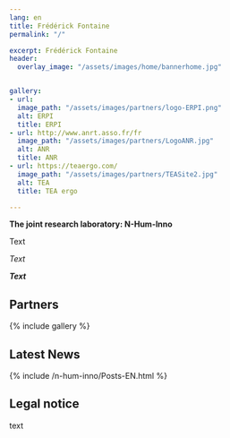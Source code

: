 ```yaml
---
lang: en
title: Frédérick Fontaine
permalink: "/"

excerpt: Frédérick Fontaine
header:
  overlay_image: "/assets/images/home/bannerhome.jpg"


gallery:
- url: 
  image_path: "/assets/images/partners/logo-ERPI.png"
  alt: ERPI
  title: ERPI
- url: http://www.anrt.asso.fr/fr
  image_path: "/assets/images/partners/LogoANR.jpg"
  alt: ANR
  title: ANR
- url: https://teaergo.com/
  image_path: "/assets/images/partners/TEASite2.jpg"
  alt: TEA
  title: TEA ergo

---
```



**The joint research laboratory: N-Hum-Inno**

Text 

*Text* 

***Text***  



## Partners

{% include gallery %}

## Latest News


{% include /n-hum-inno/Posts-EN.html %}


## Legal notice

text